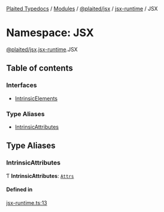 [Plaited Typedocs](../README.md) / [Modules](../modules.md) / [@plaited/jsx](plaited_jsx.md) / [jsx-runtime](plaited_jsx.jsx_runtime.md) / JSX

# Namespace: JSX

[@plaited/jsx](plaited_jsx.md).[jsx-runtime](plaited_jsx.jsx_runtime.md).JSX

## Table of contents

### Interfaces

- [IntrinsicElements](../interfaces/plaited_jsx.jsx_runtime.JSX.IntrinsicElements.md)

### Type Aliases

- [IntrinsicAttributes](plaited_jsx.jsx_runtime.JSX.md#intrinsicattributes)

## Type Aliases

### IntrinsicAttributes

Ƭ **IntrinsicAttributes**: [`Attrs`](plaited_jsx.index.md#attrs)

#### Defined in

[jsx-runtime.ts:13](https://github.com/plaited/plaited/blob/c0c0cf6/libs/jsx/src/jsx-runtime.ts#L13)
